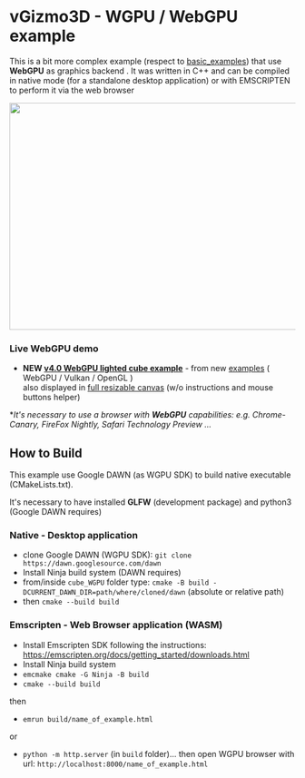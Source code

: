# vGizmo3D - WGPU / WebGPU example

This is a bit more complex example (respect to [basic_examples](https://github.com/BrutPitt/imGuIZMO.quat/tree/master/basic_examples)) that use **WebGPU** as graphics backend .
It was written in C++ and can be compiled in native mode (for a standalone desktop application) or with EMSCRIPTEN to perform it via the web browser

<p align="center"><a href="https://brutpitt.github.io/myRepos/imGuIZMO/example/WebGL/wglCubeExample.html"> 
<img width="640" height="400" src="https://brutpitt.github.io/myRepos/imGuIZMO/screenshots/lightCube.png"></a>
</p>

### Live WebGPU demo
- **NEW [v4.0 **WebGPU** lighted cube example](https://brutpitt.github.io/myRepos/imGuIZMO/example/WGPU/imguizmo_quat_wgpuLightCube.html)** - from new [examples](https://github.com/BrutPitt/imGuIZMO.quat/tree/master/examples) ( WebGPU / Vulkan / OpenGL )\
also displayed in [full resizable canvas](https://brutpitt.github.io/myRepos/imGuIZMO/example/WGPU/imguizmo_quat_wgpuLightCube_full.html) (w/o instructions and mouse buttons helper)


**It's necessary to use a browser with **WebGPU** capabilities: e.g. Chrome-Canary, FireFox Nightly, Safari Technology Preview ...*



## How to Build                 
This example use Google DAWN (as WGPU SDK) to build native executable (CMakeLists.txt). 


It's necessary to have installed **GLFW** (development package) and python3 (Google DAWN requires)

### Native - Desktop application

- clone Google DAWN (WGPU SDK): `git clone https://dawn.googlesource.com/dawn`
- Install Ninja build system (DAWN requires)
- from/inside `cube_WGPU` folder type: `cmake -B build -DCURRENT_DAWN_DIR=path/where/cloned/dawn` (absolute or relative path) 
- then `cmake --build build`

### Emscripten - Web Browser application (WASM)

- Install Emscripten SDK following the instructions: https://emscripten.org/docs/getting_started/downloads.html
- Install Ninja build system 
- `emcmake cmake -G Ninja -B build`
- `cmake --build build`

then

- `emrun build/name_of_example.html`

or

- `python -m http.server` (in `build` folder)... then open WGPU browser with url: `http://localhost:8000/name_of_example.html`








